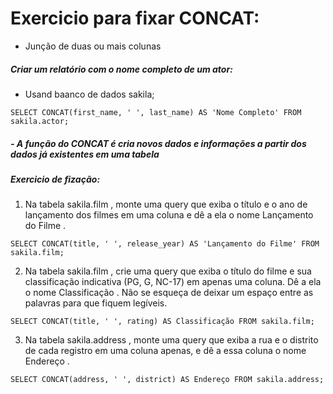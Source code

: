 # Exercicio para fixar CONCAT:
-  Junção de duas ou mais colunas

##### Criar um relatório com o nome completo de um ator:
- Usand baanco de dados sakila;
```
SELECT CONCAT(first_name, ' ', last_name) AS 'Nome Completo' FROM sakila.actor;
```

##### - A função do CONCAT  é cria novos dados e informações a partir dos dados já existentes em uma tabela

##### Exercicio de fização:
1. Na tabela sakila.film , monte uma query que exiba o título e o ano de lançamento dos filmes em uma coluna e dê a ela o nome Lançamento do Filme .
```
SELECT CONCAT(title, ' ', release_year) AS 'Lançamento do Filme' FROM sakila.film;
```

2. Na tabela sakila.film , crie uma query que exiba o título do filme e sua classificação indicativa (PG, G, NC-17) em apenas uma coluna. Dê a ela o nome Classificação . Não se esqueça de deixar um espaço entre as palavras para que fiquem legíveis.
```
SELECT CONCAT(title, ' ', rating) AS Classificação FROM sakila.film;
```

3. Na tabela sakila.address , monte uma query que exiba a rua e o distrito de cada registro em uma coluna apenas, e dê a essa coluna o nome Endereço .
```
SELECT CONCAT(address, ' ', district) AS Endereço FROM sakila.address;
```